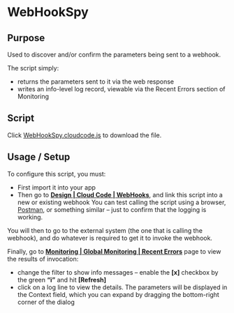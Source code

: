 # WebHookSpy

## Purpose
Used to discover and/or confirm the parameters being sent to a webhook.

The script simply:

* returns the parameters sent to it via the web response
* writes an info-level log record, viewable via the Recent Errors section of Monitoring

## Script
Click [WebHookSpy.cloudcode.js](WebHookSpy.cloudcode.js) to download the file.

## Usage / Setup
To configure this script, you must:

* First import it into your app
* Then go to [**Design | Cloud Code | WebHooks**](https://portal.braincloudservers.com/admin/dashboard#/development/core-webHooks), and link this script into a new or existing webhook
You can test calling the script using a browser, [Postman](https://www.getpostman.com/), or something similar – just to confirm that the logging is working.

You will then to go to the external system (the one that is calling the webhook), and do whatever is required to get it to invoke the webhook.

Finally, go to [**Monitoring | Global Monitoring | Recent Errors**](https://portal.braincloudservers.com/admin/dashboard#/monitoring/globallogs) page to view the results of invocation:

* change the filter to show info messages – enable the **[x]** checkbox by the green **“i”** and hit **[Refresh]**
* click on a log line to view the details. The parameters will be displayed in the Context field, which you can expand by dragging the bottom-right corner of the dialog